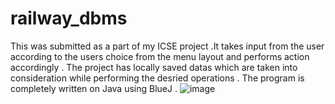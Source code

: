 # railway_dbms
This was submitted as a part of my ICSE project .It takes input from the user according to the users choice from the menu layout and performs action accordingly .
The project has locally saved datas which are taken into consideration while performing the desried operations .
The program is completely written on Java using BlueJ .
![image](https://user-images.githubusercontent.com/55712612/100523494-e3d3c100-31d6-11eb-8436-c5bb5caf6f3c.png)
